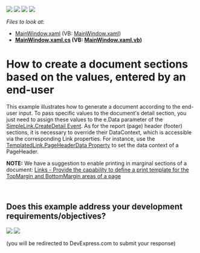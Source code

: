 <!-- default badges list -->
![](https://img.shields.io/endpoint?url=https://codecentral.devexpress.com/api/v1/VersionRange/128595998/21.1.5%2B)
[![](https://img.shields.io/badge/Open_in_DevExpress_Support_Center-FF7200?style=flat-square&logo=DevExpress&logoColor=white)](https://supportcenter.devexpress.com/ticket/details/E2942)
[![](https://img.shields.io/badge/📖_How_to_use_DevExpress_Examples-e9f6fc?style=flat-square)](https://docs.devexpress.com/GeneralInformation/403183)
[![](https://img.shields.io/badge/💬_Leave_Feedback-feecdd?style=flat-square)](#does-this-example-address-your-development-requirementsobjectives)
<!-- default badges end -->
<!-- default file list -->
*Files to look at*:

* [MainWindow.xaml](./CS/MainWindow.xaml) (VB: [MainWindow.xaml](./VB/MainWindow.xaml))
* **[MainWindow.xaml.cs](./CS/MainWindow.xaml.cs) (VB: [MainWindow.xaml.vb](./VB/MainWindow.xaml.vb))**
<!-- default file list end -->
# How to create a document sections based on the values, entered by an end-user


<p>This example illustrates how to generate a document according to the end-user input. To pass specific values to the document's detail section, you just need to assign these values to the e.Data parameter of the <a href="http://documentation.devexpress.com/#WPF/DevExpressXpfPrintingSimpleLink_CreateDetailtopic"><u>SimpleLink.CreateDetail Event</u></a>. As for the report (page) header (footer) sections, it is necessary to override their DataContext, which is accessible via the corresponding Link properties. For instance, use the <a href="http://documentation.devexpress.com/#WPF/DevExpressXpfPrintingTemplatedLink_PageHeaderDatatopic"><u>TemplatedLink.PageHeaderData Property</u></a> to set the data context of a PageHeader.</p><p><strong>NOTE:</strong> We have a suggestion to enable printing in marginal sections of a document: <a href="https://www.devexpress.com/Support/Center/p/S35716">Links - Provide the capability to define a print template for the TopMargin and BottomMargin areas of a page</a></p>

<br/>


<!-- feedback -->
## Does this example address your development requirements/objectives?

[<img src="https://www.devexpress.com/support/examples/i/yes-button.svg"/>](https://www.devexpress.com/support/examples/survey.xml?utm_source=github&utm_campaign=wpf-reporting-create-a-document-sections-based-on-the-input-values&~~~was_helpful=yes) [<img src="https://www.devexpress.com/support/examples/i/no-button.svg"/>](https://www.devexpress.com/support/examples/survey.xml?utm_source=github&utm_campaign=wpf-reporting-create-a-document-sections-based-on-the-input-values&~~~was_helpful=no)

(you will be redirected to DevExpress.com to submit your response)
<!-- feedback end -->
